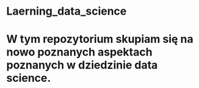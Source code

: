 # Laerning_data_science
# W tym repozytorium skupiam się na nowo poznanych aspektach poznanych w dziedzinie data science. 

